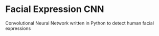 # Facial Expression CNN
Convolutional Neural Network written in Python to detect human facial expressions
